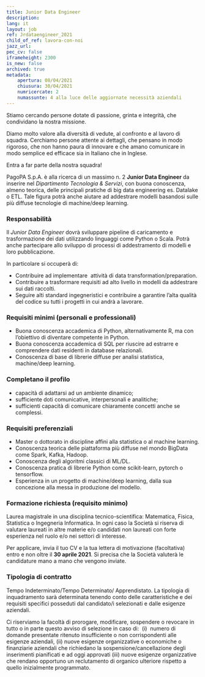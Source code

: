 ```yaml
---
title: Junior Data Engineer
description:
lang: it
layout: job
ref: Jrdataengineer_2021
child_of_ref: lavora-con-noi
jazz_url: 
pec_cv: false
iframeheight: 2300
is_new: false
archived: true
metadata:
    apertura: 08/04/2021
    chiusura: 30/04/2021
    numricercate: 2
    numassunte: 4 alla luce delle aggiornate necessità aziendali
---
```


Stiamo cercando persone dotate di passione, grinta e integrità, che condividano la nostra missione.

Diamo molto valore alla diversità di vedute, al confronto e al lavoro di squadra. Cerchiamo persone attente ai dettagli, che pensano in modo rigoroso, che non hanno paura di innovare e che amano comunicare in modo semplice ed efficace sia in Italiano che in Inglese.

Entra a far parte della nostra squadra!

PagoPA S.p.A. è alla ricerca di un massimo n. 2 **Junior Data Engineer** da inserire nel _Dipartimento Tecnologia & Servizi_, con buona conoscenza, almeno teorica, delle principali pratiche di big data engineering es. Datalake o ETL. Tale figura potrà anche aiutare ad addestrare modelli basandosi sulle più diffuse tecnologie di machine/deep learning. 


### Responsabilità
Il _Junior Data Engineer_ dovrà sviluppare pipeline di caricamento e trasformazione dei dati utilizzando linguaggi come Python o Scala. Potrà anche partecipare allo sviluppo di processi di addestramento di modelli e loro pubblicazione. 

In particolare si occuperà di:
- Contribuire ad implementare  attività di data transformation/preparation.
- Contribuire a trasformare requisiti ad alto livello in modelli da addestrare sui dati raccolti.
- Seguire alti standard ingegneristici e contribuire a garantire l’alta qualità del codice su tutti i progetti in cui andrà a lavorare.


### Requisiti minimi (personali e professionali)
- Buona conoscenza accademica di Python, alternativamente R, ma con l’obiettivo di diventare competente in Python.
- Buona conoscenza accademica di SQL per riuscire ad estrarre e comprendere dati residenti in database relazionali.
- Conoscenza di base di librerie diffuse per analisi statistica, machine/deep learning.

### Completano il profilo
- capacità di adattarsi ad un ambiente dinamico;
- sufficiente doti comunicative, interpersonali e analitiche;
- sufficienti capacità di comunicare chiaramente concetti anche se complessi.


### Requisiti preferenziali
- Master o dottorato in discipline affini alla statistica o al machine learning.
- Conoscenza teorica delle piattaforma più diffuse nel mondo BigData come Spark, Kafka, Hadoop.
- Conoscenza degli algoritmi classici di ML/DL.
- Conoscenza pratica di librerie Python come scikit-learn, pytorch o tensorflow.
- Esperienza in un progetto di machine/deep learning, dalla sua concezione alla messa in produzione del modello.


### Formazione richiesta (requisito minimo)
Laurea magistrale in una disciplina tecnico-scientifica: Matematica, Fisica, Statistica o Ingegneria Informatica. In ogni caso la Società si riserva di valutare laureati in altre materie e/o candidati non laureati con forte esperienza nel ruolo e/o nei settori di interesse.  


Per applicare, invia il tuo CV e la tua lettera di motivazione (facoltativa) entro e non oltre il **30 aprile 2021**. Si precisa che la Società valuterà le candidature mano a mano che vengono inviate.


### Tipologia di contratto
Tempo Indeterminato/Tempo Determinato/ Apprendistato. La tipologia di inquadramento sarà determinata tenendo conto delle caratteristiche e dei requisiti specifici posseduti dal candidato/i selezionati e dalle esigenze aziendali.

Ci riserviamo la facoltà di prorogare, modificare, sospendere o revocare in tutto o in parte questo avviso di selezione in caso di:  (i)  numero di domande presentate ritenuto insufficiente o non corrispondenti alle esigenze aziendali, (ii) nuove esigenze organizzative o economiche o finanziarie aziendali che richiedano la sospensione/cancellazione degli inserimenti pianificati e ad oggi approvati (iii) nuove esigenze organizzative che rendano opportuno un reclutamento di organico ulteriore rispetto a quello inizialmente programmato.
